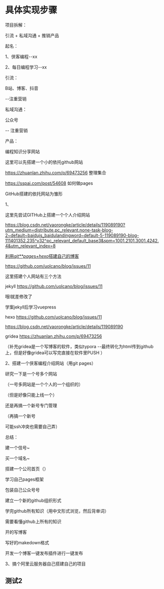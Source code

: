# 具体实现步骤



项目拆解：



引流  +  私域沟通  +  推销产品  



起名：

1、侠客编程--xx

2、每日编程学习--xx





引流：

B站、博客、抖音

--注重营销





私域沟通：

公众号

-- 注重营销









产品：



编程知识分享网站

这里可以先搭建一个小的依托github网站

https://zhuanlan.zhihu.com/p/69473256 整理集合



https://sspai.com/post/54608  如何做pages









GitHub搭建的依托网站为雏形

1、

这里先尝试GITHub上搭建一个个人介绍网站

https://blog.csdn.net/yaorongke/article/details/119089190?utm_medium=distribute.pc_relevant.none-task-blog-2~default~baidujs_baidulandingword~default-5-119089190-blog-111401352.235^v32^pc_relevant_default_base3&spm=1001.2101.3001.4242.4&utm_relevant_index=8

[利用*git**page*s+*hexo*搭建自己的博客](https://download.csdn.net/download/weixin_38694566/14042767)





https://github.com/uolcano/blog/issues/11





这里搭建个人网站有三个方法

jekyll    https://github.com/uolcano/blog/issues/11

哦l就差修改了



学案jekyll后学习vuepress







hexo   https://github.com/uolcano/blog/issues/11

https://blog.csdn.net/yaorongke/article/details/119089190



gridea https://zhuanlan.zhihu.com/p/69473256



（补充gridea是一个写博客的软件，类似typora --最终转化为html传到github上，但是好像gridea可以写完直接在软件里PUSH ）









2、搭建一个侠客编程介绍网站（用git pages）

研究一下是一个号多个网站

（一号多网站是一个个人的一个组织的）

（但是好像只能上线一个）



还是再搞一个新号专门管理

（再搞一个新号

可能ssh冲突也需要自己弄）



总结：

建一个信号~

买一个域名~

搭建一个公司首页（）





学习自己pages框架

包装自己公众号号

建立一个新的github组织形式

学完github所有知识（用中文形式浏览，然后背单词）

需要看懂github上所有的知识

开的写博客

写好的makedown格式

开发一个博客一键发布插件进行一键发布











3、搞个阿里云服务器自己搭建自己的项目

























## 测试2

